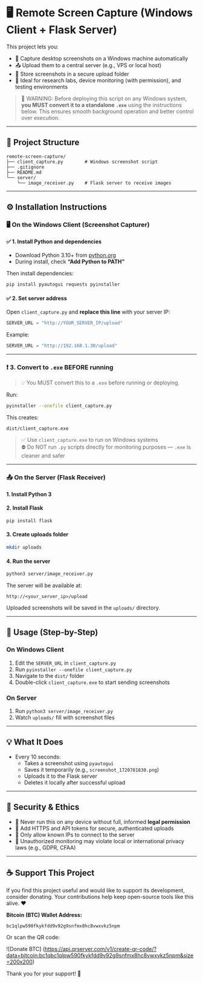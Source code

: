 # 🖥️ Remote Screen Capture (Windows Client + Flask Server)

This project lets you:

- 📸 Capture desktop screenshots on a Windows machine automatically
- 📤 Upload them to a central server (e.g., VPS or local host)
- 📁 Store screenshots in a secure upload folder
- 🧪 Ideal for research labs, device monitoring (with permission), and testing environments

> 🚨 WARNING: Before deploying this script on any Windows system, **you MUST convert it to a standalone `.exe`** using the instructions below. This ensures smooth background operation and better control over execution.

---

## 📁 Project Structure

```
remote-screen-capture/
├── client_capture.py        # Windows screenshot script
├── .gitignore
├── README.md
└── server/
    └── image_receiver.py    # Flask server to receive images
```

---

## ⚙️ Installation Instructions

### 🖥️ On the Windows Client (Screenshot Capturer)

#### ✅ 1. Install Python and dependencies

- Download Python 3.10+ from [python.org](https://www.python.org/downloads/windows/)
- During install, check **“Add Python to PATH”**

Then install dependencies:

```bash
pip install pyautogui requests pyinstaller
```

#### ✅ 2. Set server address

Open `client_capture.py` and **replace this line** with your server IP:

```python
SERVER_URL = "http://YOUR_SERVER_IP/upload"
```

Example:

```python
SERVER_URL = "http://192.168.1.30/upload"
```

---

### ❗ 3. Convert to `.exe` BEFORE running

> 💡 You MUST convert this to a `.exe` before running or deploying.

Run:

```bash
pyinstaller --onefile client_capture.py
```

This creates:

```
dist/client_capture.exe
```

> ✅ Use `client_capture.exe` to run on Windows systems  
> ⛔️ Do NOT run `.py` scripts directly for monitoring purposes — `.exe` is cleaner and safer

---

### 📤 On the Server (Flask Receiver)

#### 1. Install Python 3

#### 2. Install Flask

```bash
pip install flask
```

#### 3. Create uploads folder

```bash
mkdir uploads
```

#### 4. Run the server

```bash
python3 server/image_receiver.py
```

The server will be available at:

```
http://<your_server_ip>/upload
```

Uploaded screenshots will be saved in the `uploads/` directory.

---

## 🚀 Usage (Step-by-Step)

### On Windows Client

1. Edit the `SERVER_URL` in `client_capture.py`
2. Run `pyinstaller --onefile client_capture.py`
3. Navigate to the `dist/` folder
4. Double-click `client_capture.exe` to start sending screenshots

### On Server

1. Run `python3 server/image_receiver.py`
2. Watch `uploads/` fill with screenshot files

---

## 💡 What It Does

- Every 10 seconds:
  - Takes a screenshot using `pyautogui`
  - Saves it temporarily (e.g., `screenshot_1720781830.png`)
  - Uploads it to the Flask server
  - Deletes it locally after successful upload

---

## 🔐 Security & Ethics

- 📛 Never run this on any device without full, informed **legal permission**
- 🔐 Add HTTPS and API tokens for secure, authenticated uploads
- 📡 Only allow known IPs to connect to the server
- 🚫 Unauthorized monitoring may violate local or international privacy laws (e.g., GDPR, CFAA)

---

## ☕ Support This Project

If you find this project useful and would like to support its development, consider donating. Your contributions help keep open-source tools like this alive. ❤️

**Bitcoin (BTC) Wallet Address:**

```
bc1qlpw590fkykfdd9v92g9snfmx8hc8vwxvkz5npm
```

Or scan the QR code:


![Donate BTC]
(https://api.qrserver.com/v1/create-qr-code/?data=bitcoin:bc1qbc1qlpw590fkykfdd9v92g9snfmx8hc8vwxvkz5npm&size=200x200)

Thank you for your support! 🙏
